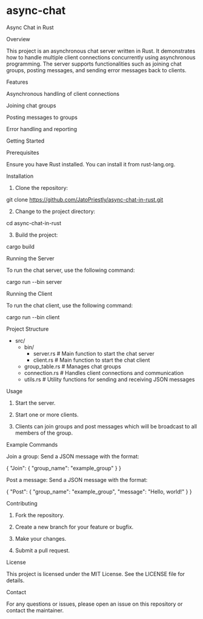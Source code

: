 # async-chat

Async Chat in Rust

Overview

This project is an asynchronous chat server written in Rust. It demonstrates how to handle multiple client connections concurrently using asynchronous programming. The server supports functionalities such as joining chat groups, posting messages, and sending error messages back to clients.

Features

Asynchronous handling of client connections

Joining chat groups

Posting messages to groups

Error handling and reporting


Getting Started

Prerequisites

Ensure you have Rust installed. You can install it from rust-lang.org.

Installation

1. Clone the repository:

git clone https://github.com/JatoPriestly/async-chat-in-rust.git


2. Change to the project directory:

cd async-chat-in-rust


3. Build the project:

cargo build



Running the Server

To run the chat server, use the following command:

cargo run --bin server

Running the Client

To run the chat client, use the following command:

cargo run --bin client

Project Structure

- src/
  - bin/
    - server.rs       # Main function to start the chat server
    - client.rs       # Main function to start the chat client
  - group_table.rs    # Manages chat groups
  - connection.rs     # Handles client connections and communication
  - utils.rs          # Utility functions for sending and receiving JSON messages

Usage

1. Start the server.


2. Start one or more clients.


3. Clients can join groups and post messages which will be broadcast to all members of the group.



Example Commands

Join a group: Send a JSON message with the format:

{
  "Join": { "group_name": "example_group" }
}

Post a message: Send a JSON message with the format:

{
  "Post": {
    "group_name": "example_group",
    "message": "Hello, world!"
  }
}


Contributing

1. Fork the repository.


2. Create a new branch for your feature or bugfix.


3. Make your changes.


4. Submit a pull request.



License

This project is licensed under the MIT License. See the LICENSE file for details.

Contact

For any questions or issues, please open an issue on this repository or contact the maintainer.

